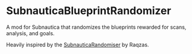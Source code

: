 # SubnauticaBlueprintRandomizer
A mod for Subnautica that randomizes the blueprints rewarded for scans, analysis, and goals.

Heavily inspired by the [SubnauticaRandomiser](https://github.com/Raqzas/SubnauticaRandomiser) by Raqzas.

